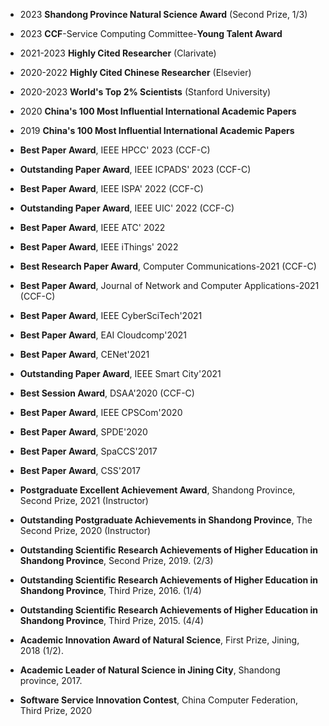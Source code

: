 - 2023 **Shandong Province Natural Science Award** (Second Prize, 1/3)

- 2023 **CCF**-Service Computing Committee-**Young Talent Award** 

- 2021-2023 **Highly Cited Researcher** (Clarivate)

- 2020-2022 **Highly Cited Chinese Researcher** (Elsevier)

- 2020-2023 **World's Top 2% Scientists** (Stanford University)

- 2020 **China's 100 Most Influential International Academic Papers**

- 2019 **China's 100 Most Influential International Academic Papers**

- **Best Paper Award**, IEEE HPCC' 2023 (CCF-C)

- **Outstanding Paper Award**, IEEE ICPADS' 2023 (CCF-C)

- **Best Paper Award**, IEEE ISPA' 2022 (CCF-C)

- **Outstanding Paper Award**, IEEE UIC' 2022 (CCF-C)

- **Best Paper Award**, IEEE ATC' 2022

- **Best Paper Award**, IEEE iThings' 2022

- **Best Research Paper Award**, Computer Communications-2021 (CCF-C)

- **Best Paper Award**, Journal of Network and Computer Applications-2021 (CCF-C)

- **Best Paper Award**, IEEE CyberSciTech'2021

- **Best Paper Award**, EAI Cloudcomp'2021

- **Best Paper Award**, CENet'2021

- **Outstanding Paper Award**, IEEE Smart City'2021

- **Best Session Award**, DSAA'2020 (CCF-C)

- **Best Paper Award**, IEEE CPSCom'2020

- **Best Paper Award**, SPDE'2020

- **Best Paper Award**, SpaCCS'2017 

- **Best Paper Award**, CSS'2017

- **Postgraduate Excellent Achievement Award**, Shandong Province, Second Prize, 2021 (Instructor)

- **Outstanding Postgraduate Achievements in Shandong Province**, The Second Prize, 2020 (Instructor)

- **Outstanding Scientific Research Achievements of Higher Education in Shandong Province**, Second Prize, 2019. (2/3)

- **Outstanding Scientific Research Achievements of Higher Education in Shandong Province**, Third Prize, 2016. (1/4)

- **Outstanding Scientific Research Achievements of Higher Education in Shandong Province**, Third Prize, 2015. (4/4)

- **Academic Innovation Award of Natural Science**, First Prize, Jining, 2018 (1/2).

- **Academic Leader of Natural Science in Jining City**, Shandong province, 2017.

- **Software Service Innovation Contest**, China Computer Federation, Third Prize, 2020